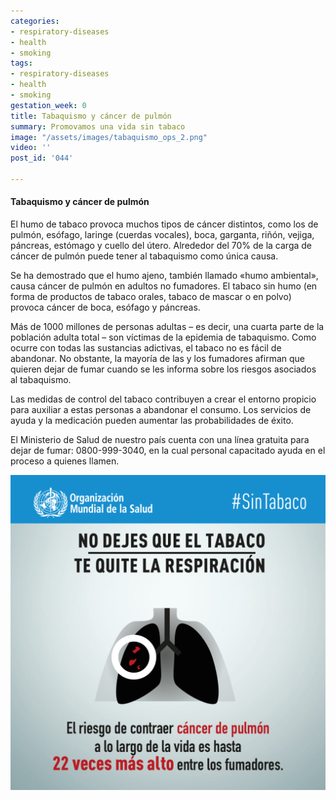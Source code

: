 ```yaml
---
categories:
- respiratory-diseases
- health
- smoking
tags:
- respiratory-diseases
- health
- smoking
gestation_week: 0
title: Tabaquismo y cáncer de pulmón
summary: Promovamos una vida sin tabaco
image: "/assets/images/tabaquismo_ops_2.png"
video: ''
post_id: '044'

---
```

#### Tabaquismo y cáncer de pulmón

El humo de tabaco provoca muchos tipos de cáncer distintos, como los de pulmón, esófago, laringe (cuerdas vocales), boca, garganta, riñón, vejiga, páncreas, estómago y cuello del útero. Alrededor del 70% de la carga de cáncer de pulmón puede tener al tabaquismo como única causa.   
  
Se ha demostrado que el humo ajeno, también llamado «humo ambiental», causa cáncer de pulmón en adultos no fumadores. El tabaco sin humo (en forma de productos de tabaco orales, tabaco de mascar o en polvo) provoca cáncer de boca, esófago y páncreas.

Más de 1000 millones de personas adultas – es decir, una cuarta parte de la población adulta total – son víctimas de la epidemia de tabaquismo. Como ocurre con todas las sustancias adictivas, el tabaco no es fácil de abandonar. No obstante, la mayoría de las y los fumadores afirman que quieren dejar de fumar cuando se les informa sobre los riesgos asociados al tabaquismo.

Las medidas de control del tabaco contribuyen a crear el entorno propicio para auxiliar a estas personas a abandonar el consumo. Los servicios de ayuda y la medicación pueden aumentar las probabilidades de éxito. 

El Ministerio de Salud de nuestro país cuenta con una línea gratuita para dejar de fumar: 0800-999-3040, en la cual personal capacitado ayuda en el proceso a quienes llamen.

![](/assets/images/tabaquismo_ops_2.png)